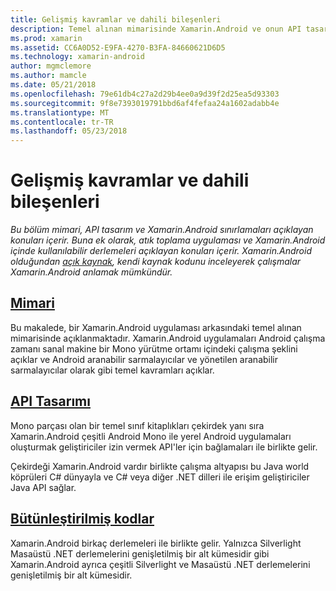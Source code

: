 ```yaml
---
title: Gelişmiş kavramlar ve dahili bileşenleri
description: Temel alınan mimarisinde Xamarin.Android ve onun API tasarım arkasında.
ms.prod: xamarin
ms.assetid: CC6A0D52-E9FA-4270-B3FA-84660621D6D5
ms.technology: xamarin-android
author: mgmclemore
ms.author: mamcle
ms.date: 05/21/2018
ms.openlocfilehash: 79e61db4c27a2d29b4ee0a9d39f2d25ea5d93303
ms.sourcegitcommit: 9f8e7393019791bbd6af4fefaa24a1602adabb4e
ms.translationtype: MT
ms.contentlocale: tr-TR
ms.lasthandoff: 05/23/2018
---
```

# <a name="advanced-concepts-and-internals"></a>Gelişmiş kavramlar ve dahili bileşenleri

_Bu bölüm mimari, API tasarım ve Xamarin.Android sınırlamaları açıklayan konuları içerir. Buna ek olarak, atık toplama uygulaması ve Xamarin.Android içinde kullanılabilir derlemeleri açıklayan konuları içerir. Xamarin.Android olduğundan [açık kaynak](https://github.com/xamarin/xamarin-android), kendi kaynak kodunu inceleyerek çalışmalar Xamarin.Android anlamak mümkündür._


##  <a name="architectureandroidinternalsarchitecturemd"></a>[Mimari](~/android/internals/architecture.md)

Bu makalede, bir Xamarin.Android uygulaması arkasındaki temel alınan mimarisinde açıklanmaktadır. Xamarin.Android uygulamaları Android çalışma zamanı sanal makine bir Mono yürütme ortamı içindeki çalışma şeklini açıklar ve Android aranabilir sarmalayıcılar ve yönetilen aranabilir sarmalayıcılar olarak gibi temel kavramları açıklar. 



##  <a name="api-designandroidinternalsapi-designmd"></a>[API Tasarımı](~/android/internals/api-design.md)

Mono parçası olan bir temel sınıf kitaplıkları çekirdek yanı sıra Xamarin.Android çeşitli Android Mono ile yerel Android uygulamaları oluşturmak geliştiriciler izin vermek API'ler için bağlamaları ile birlikte gelir.

Çekirdeği Xamarin.Android vardır birlikte çalışma altyapısı bu Java world köprüleri C# dünyayla ve C# veya diğer .NET dilleri ile erişim geliştiriciler Java API sağlar.



##  <a name="assembliescross-platforminternalsavailable-assembliesmd"></a>[Bütünleştirilmiş kodlar](~/cross-platform/internals/available-assemblies.md)

Xamarin.Android birkaç derlemeleri ile birlikte gelir. Yalnızca Silverlight Masaüstü .NET derlemelerini genişletilmiş bir alt kümesidir gibi Xamarin.Android ayrıca çeşitli Silverlight ve Masaüstü .NET derlemelerini genişletilmiş bir alt kümesidir. 

